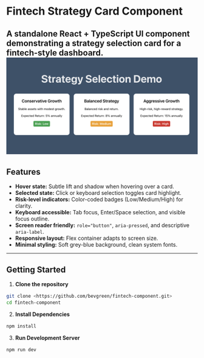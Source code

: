 # Fintech Strategy Card Component

A standalone React + TypeScript UI component demonstrating a **strategy selection card** for a fintech-style dashboard.
![Strategy Card Demo](src/assets/demo.png)
---

## Features

- **Hover state:** Subtle lift and shadow when hovering over a card.
- **Selected state:** Click or keyboard selection toggles card highlight.
- **Risk-level indicators:** Color-coded badges (Low/Medium/High) for clarity.
- **Keyboard accessible:** Tab focus, Enter/Space selection, and visible focus outline.
- **Screen reader friendly:** `role="button"`, `aria-pressed`, and descriptive `aria-label`.
- **Responsive layout:** Flex container adapts to screen size.
- **Minimal styling:** Soft grey-blue background, clean system fonts.

---

## Getting Started

1. **Clone the repository**

```bash
git clone <https://github.com/bevgreen/fintech-component.git>
cd fintech-component
```
2. **Install Dependencies**
```bash
npm install
```
3. **Run Development Server**
```bash
npm run dev
```
